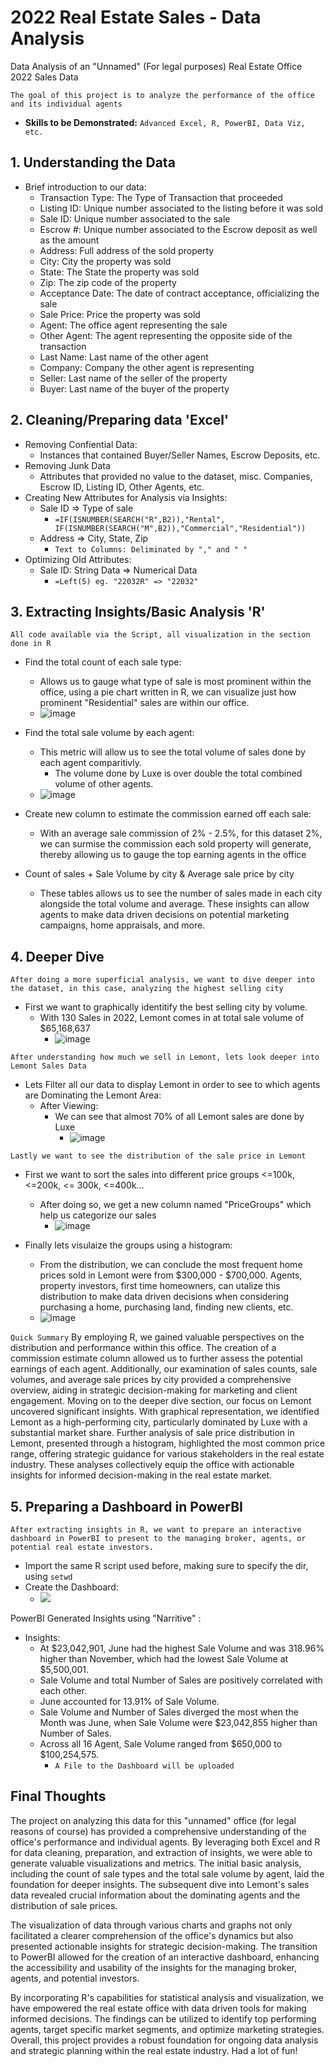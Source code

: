 # 2022 Real Estate Sales - Data Analysis
Data Analysis of an "Unnamed" (For legal purposes) Real Estate Office 2022 Sales Data

```The goal of this project is to analyze the performance of the office and its individual agents```
- **Skills to be Demonstrated:** ```Advanced Excel, R, PowerBI, Data Viz, etc.```

**1. Understanding the Data**
- 
- Brief introduction to our data:
  - Transaction Type: The Type of Transaction that proceeded
  - Listing ID: Unique number associated to the listing before it was sold 
  - Sale ID: Unique number associated to the sale
  - Escrow #: Unique number associated to the Escrow deposit as well as the amount
  - Address: Full address of the sold property
  - City: City the property was sold
  - State: The State the property was sold
  - Zip: The zip code of the property
  - Acceptance Date: The date of contract acceptance, officializing the sale 
  - Sale Price: Price the property was sold
  - Agent: The office agent representing the sale 
  - Other Agent: The agent representing the opposite side of the transaction
  - Last Name: Last name of the other agent
  - Company: Company the other agent is representing 
  - Seller: Last name of the seller of the property
  - Buyer: Last name of the buyer of the property

**2. Cleaning/Preparing data** 'Excel'
-
- Removing Confiential Data:
  - Instances that contained Buyer/Seller Names, Escrow Deposits, etc.
- Removing Junk Data
  - Attributes that provided no value to the dataset, misc. Companies, Escrow ID, Listing ID, Other Agents, etc. 
- Creating New Attributes for Analysis via Insights:
  - Sale ID => Type of sale
    - ```=IF(ISNUMBER(SEARCH("R",B2)),"Rental", IF(ISNUMBER(SEARCH("M",B2)),"Commercial","Residential"))```
  - Address => City, State, Zip
    - ```Text to Columns: Deliminated by "," and " "```
- Optimizing Old Attributes:
  - Sale ID: String Data => Numerical Data
    - ```=Left(5) eg. "22032R" => "22032"```
       



**3. Extracting Insights/Basic Analysis** 'R'
-
```All code available via the Script, all visualization in the section done in R```
- Find the total count of each sale type:
  - Allows us to gauge what type of sale is most prominent within the office, using a pie chart written in R, we can visualize just how prominent "Residential" sales are within our office.
  -  ![image](https://github.com/mkowalczyk0/Real-Estate-Sales-Analysis-Proj/assets/151803531/05d529b1-3066-4ad8-b7a1-8bb004d08841)

- Find the total sale volume by each agent:
  - This metric will allow us to see the total volume of sales done by each agent comparitivly.
    - The volume done by Luxe is over double the total combined volume of other agents.
  - ![image](https://github.com/mkowalczyk0/Real-Estate-Sales-Analysis-Proj/assets/151803531/0f015aa4-09c4-448a-a50e-c672238e07f1)


- Create new column to estimate the commission earned off each sale:
  - With an average sale commission of 2% - 2.5%, for this dataset 2%, we can surmise the commission each sold property will generate, thereby allowing us to gauge the top earning agents in the office

- Count of sales + Sale Volume by city & Average sale price by city
  - These tables allows us to see the number of sales made in each city alongside the total volume and average. These insights can allow agents to make data driven decisions on potential marketing campaigns, home appraisals, and more.





**4. Deeper Dive**
-
```After doing a more superficial analysis, we want to dive deeper into the dataset, in this case, analyzing the highest selling city```

- First we want to graphically identitify the best selling city by volume.
  - With 130 Sales in 2022, Lemont comes in at total sale volume of $65,168,637
    - ![image](https://github.com/mkowalczyk0/Real-Estate-Sales-Analysis-Proj/assets/151803531/abf30545-0e04-4d7e-b426-2d8efac50b5e)

```After understanding how much we sell in Lemont, lets look deeper into Lemont Sales Data```

- Lets Filter all our data to display Lemont in order to see to which agents are Dominating the Lemont Area:
  - After Viewing:
    - We can see that almost 70% of all Lemont sales are done by Luxe
      - ![image](https://github.com/mkowalczyk0/Real-Estate-Sales-Analysis-Proj/assets/151803531/e021b1a8-eb72-46b5-a50b-11d7321f4be0)     

```Lastly we want to see the distribution of the sale price in Lemont```

- First we want to sort the sales into different price groups <=100k, <=200k, <= 300k, <=400k...
  - After doing so, we get a new column named "PriceGroups" which help us categorize our sales
    - ![image](https://github.com/mkowalczyk0/Real-Estate-Sales-Analysis-Proj/assets/151803531/12ef80f2-1298-44b6-856c-16f87e570d8b)

- Finally lets visulaize the groups using a histogram:
  - From the distribution, we can conclude the most frequent home prices sold in Lemont were from $300,000 - $700,000. Agents, property investors, first time homeowners, can utalize this distribution to make data driven decisions when considering purchasing a home, purchasing land, finding new clients, etc.
  - ![image](https://github.com/mkowalczyk0/Real-Estate-Sales-Analysis-Proj/assets/151803531/86f54988-e574-4c22-a0ba-b30bded63546)


```Quick Summary```
By employing R, we gained valuable perspectives on the distribution and performance within this office. The creation of a commission estimate column allowed us to further assess the potential earnings of each agent. Additionally, our examination of sales counts, sale volumes, and average sale prices by city provided a comprehensive overview, aiding in strategic decision-making for marketing and client engagement. Moving on to the deeper dive section, our focus on Lemont uncovered significant insights. With graphical representation, we identified Lemont as a high-performing city, particularly dominated by Luxe with a substantial market share. Further analysis of sale price distribution in Lemont, presented through a histogram, highlighted the most common price range, offering strategic guidance for various stakeholders in the real estate industry. These analyses collectively equip the office with actionable insights for informed decision-making in the real estate market.



**5. Preparing a Dashboard in PowerBI**
-

```After extracting insights in R, we want to prepare an interactive dashboard in PowerBI to present to the managing broker, agents, or potential real estate investors.``` 

- Import the same R script used before, making sure to specify the dir, using ```setwd``` 
- Create the Dashboard: 
  - ![](https://github.com/mkowalczyk0/Real-Estate-Sales-Analysis-Proj/blob/main/PowerBI/PowerBI.gif) 




PowerBI Generated Insights using "Narritive" : 
- Insights:
  - ﻿At $23,042,901, June had the highest Sale Volume and was 318.96% higher than November, which had the lowest Sale Volume at $5,500,001.
  - ﻿﻿Sale Volume and total Number of Sales are positively correlated with each other.
  - June accounted for 13.91% of Sale Volume.
  - Sale Volume and Number of Sales diverged the most when the Month was June, when Sale Volume were $23,042,855 higher than Number of Sales.
  - Across all 16 Agent, Sale Volume ranged from $650,000 to $100,254,575.
      - ﻿```A File to the Dashboard will be uploaded```

**Final Thoughts**
-

The project on analyzing this data for this "unnamed" office (for legal reasons of course) has provided a comprehensive understanding of the office's performance and individual agents. By leveraging both Excel and R for data cleaning, preparation, and extraction of insights, we were able to generate valuable visualizations and metrics. The initial basic analysis, including the count of sale types and the total sale volume by agent, laid the foundation for deeper insights. The subsequent dive into Lemont's sales data revealed crucial information about the dominating agents and the distribution of sale prices.

The visualization of data through various charts and graphs not only facilitated a clearer comprehension of the office's dynamics but also presented actionable insights for strategic decision-making. The transition to PowerBI allowed for the creation of an interactive dashboard, enhancing the accessibility and usability of the insights for the managing broker, agents, and potential investors.

By incorporating R's capabilities for statistical analysis and visualization, we have empowered the real estate office with data driven tools for making informed decisions. The findings can be utilized to identify top performing agents, target specific market segments, and optimize marketing strategies. Overall, this project provides a robust foundation for ongoing data analysis and strategic planning within the real estate industry. Had a lot of fun!









